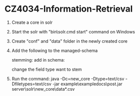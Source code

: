 # CZ4034-Information-Retrieval

1. Create a core in solr
2. Start the solr with "bin\solr.cmd start" command on Windows 
3. Create "conf" and "data" folder in the newly created core
4. Add the following to the managed-schema

      stemming:
      add in schema:
      <fieldType name="text_gen_stem" class="solr.TextField" positionIncrementGap="100">
            <analyzer type="index">
           <tokenizer class="solr.WhitespaceTokenizerFactory"/>
           <filter class="solr.StopFilterFactory" words="stopwords.txt"/>
           <filter class="solr.LowerCaseFilterFactory"/>
           <filter class="solr.SnowballPorterFilterFactory" language="English"/>
              <filter class="solr.NGramFilterFactory" minGramSize="2" maxGramSize="15"/>
            </analyzer>
            <analyzer type="query">
           <tokenizer class="solr.WhitespaceTokenizerFactory"/>
           <filter class="solr.StopFilterFactory" words="stopwords.txt"/>
           <filter class="solr.SynonymFilterFactory" synonyms="synonyms.txt" ignoreCase="true" expand="true"/>
           <filter class="solr.LowerCaseFilterFactory"/>
           <filter class="solr.SnowballPorterFilterFactory" language="English"/>         
            </analyzer>
        </fieldType>

      change the field type want to stem
      <field name="text" type="text_gen_stem"/>
5. Run the command: 
      java -Dc=new_core -Dtype=text/csv -Dfiletypes=text/csv -jar example\exampledocs\post.jar server\solr\new_core\data\*.csv
      
